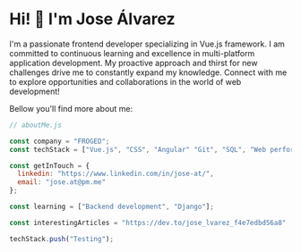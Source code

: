 # Hi! 👋  I'm Jose Álvarez

I'm a passionate frontend developer specializing in Vue.js framework. I am committed to continuous learning and excellence in multi-platform application development. My proactive approach and thirst for new challenges drive me to constantly expand my knowledge. Connect with me to explore opportunities and collaborations in the world of web development!

Bellow you'll find more about me:


```javascript
// aboutMe.js

const company = "FROGED"; 
const techStack = ["Vue.js", "CSS", "Angular" "Git", "SQL", "Web performance", "Typecript", "Javascript", "TailwindCSS"];

const getInTouch = {
  linkedin: "https://www.linkedin.com/in/jose-at/",
  email: "jose.at@pm.me"
};

const learning = ["Backend development", "Django"];

const interestingArticles = "https://dev.to/jose_lvarez_f4e7edbd56a8"

techStack.push("Testing");
```
